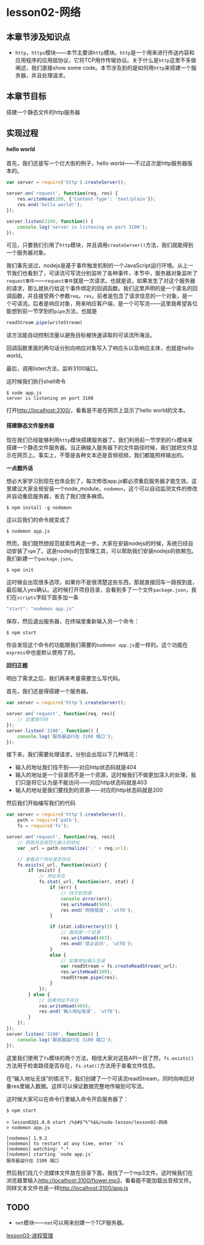 # lesson02-网络

## 本章节涉及知识点

* `http`，`https`模块——本节主要讲`http`模块。`http`是一个用来进行传送内容和应用程序的应用层协议，它将TCP用作传输协议。关于什么是`http`这里不多做阐述，我们直接show some code。本节涉及到的是如何用`http`来搭建一个服务器，并且处理请求。


## 本章节目标

搭建一个静态文件的http服务器

## 实现过程

#### hello world

首先，我们还是写一个烂大街的例子，hello world——不过这次是http服务器版本的。

```javascript
var server = require('http').createServer();

server.on('request', function(req, res) {
	res.writeHead(200, {'Content-Type': 'text/plain'});
	res.end('hello world!');
});

server.listen(3100, function() {
	console.log('server is listening on port 3100');
});
```
可见，只要我们引用了`http`模块，并且调用`createServer()`方法，我们就能得到一个服务器对象。

我们事先说过，nodejs是基于事件触发机制的一个JavaScript运行环境。从上一节我们也看到了，可读流可写流分别监听了各种事件，本节中，服务器对象监听了`request事件`——`request事件`就是一次请求。也就是说，如果发生了对这个服务器的请求，那么就执行给这个事件绑定的回调函数。我们这里声明的是一个匿名的回调函数，并且接受两个参数`req`，`res`。前者是包含了请求信息的一个对象，是一个可读流。后者是响应对象，用来响应客户端，是一个可写流——这里我希望各位能想到前一节学到的`pipe`方法，也就是

```javascript
readStream.pipe(writeStream)
```

该方法能自动控制流量以避免目标被快速读取的可读流所淹没。

回调函数里面的两句话分别向响应对象写入了响应头以及响应主体，也就是hello world。

最后，调用listen方法，监听3100端口。

这时候我们执行shell命令

```
$ node app.js
server is listening on port 3100
```

打开[http://localhost:3100/](http://localhost:3100/)，看看是不是在网页上显示了hello world的文本。

#### 搭建静态文件服务器

现在我们已经能够利用`http`模块搭建服务器了。我们利用前一节学到的`fs`模块来搭建一个静态文件服务器。当正确输入服务器下的文件路径时候，我们就把文件显示在网页上。事实上，不管是各种文本还是音频视频，我们都能照样输出的。

**一点题外话**

想必大家学习到现在也体会到了，每次修改app.js都必须重启服务器才能生效。这里建议大家全局安装一个node_module，`nodemon`，这个可以自动监测文件的修改并自动重启服务器，省去了我们很多麻烦。

```
$ npm install -g nodemon
```
这以后我们的命令就变成了
```
$ nodemon app.js
```

然而，我们既然想规范就索性再走一步。大家在安装nodejs的时候，系统已经自动安装了`npm`了。这是nodejs的包管理工具，可以帮助我们安装nodejs的依赖包。我们新建一个`package.json`。

```
$ npm init
```

这时候会出现很多选项，如果你不是很清楚这些东西，那就直接回车一路按到底，最后输入yes确认。这时候打开项目目录，会看到多了一个文件`package.json`，我们在`scripts`字段下面多加一条

```javascript
"start": "nodemon app.js"
```

保存，然后退出服务器，在终端里重新输入另一个命令：

```
$ npm start
```

你会发现这个命令的功能跟我们需要的`nodemon app.js`是一样的。这个功能在`express`中也是默认使用了的。

**回归正题**

明白了需求之后，我们再来考量需要怎么写代码。

首先，我们还是得搭建一个服务器。

```javascript
var server = require('http').createServer();

server.on('request', function(req, res){
	// 这里是代码
});
server.listen('3100', function() {
	console.log('服务器运行在 3100 端口');
});
```
接下来，我们需要处理请求，分别会出现以下几种情况：
* 输入的地址我们找不到——对应http状态码就是404
* 输入的地址是一个目录而不是一个资源，这时候我们不做更加深入的处理，我们只是将它认为是不能访问——对应http状态码就是403
* 输入的地址是我们要找到的资源——对应的http状态码就是200

然后我们开始编写我们的代码

```javascript
var server = require('http').createServer(),
	path = require('path'),
	fs = require('fs');

server.on('request', function(req, res){
	// 获取并且规范化输入的地址
	var _url = path.normalize('.' + req.url);

	// 查看这个地址是否存在
	fs.exists(_url, function(exist) {
		if (exist) {
			// 地址存在
			fs.stat(_url, function(err, stat) {
				if (err) {
					// 找不到资源
					console.error(err);
					res.writeHead(500);
					res.end('网络错误', 'utf8');
				}

				if (stat.isDirectory()) {
					// 路径是一个目录
					res.writeHead(403);
					res.end('禁止访问', 'utf8');
				} 
				else {
					// 如果地址输入无误
					var readStream = fs.createReadStream(_url);
					res.writeHead(200);
					readStream.pipe(res);
				} 
			});
		} else {
			// 如果地址不存在
			res.writeHead(404);
			res.end('输入地址有误', 'utf8');
		}
	});
});
server.listen('3100', function() {
	console.log('服务器运行在 3100 端口');
});
```
这里我们使用了`fs`模块的两个方法，相信大家对这些API一目了然，`fs.exists()`方法用于检查路径是否存在，`fs.stat()`方法用于查看文件信息。

在“输入地址无误”的情况下，我们创建了一个可读流readStream，同时向响应对象res里输入数据。这样可以保证数据完整地传输到可写流。

这时候大家可以在命令行里输入命令开启服务器了：

```
$ npm start

> lesson02@1.0.0 start /%$#$^%^%$&/node-lesson/lesson02-网络
> nodemon app.js

[nodemon] 1.9.2
[nodemon] to restart at any time, enter `rs`
[nodemon] watching: *.*
[nodemon] starting `node app.js`
服务器运行在 3100 端口
```

然后我们找几个流媒体文件放在目录下面，我找了一个mp3文件。这时候我们在浏览器里输入[http://localhost:3100/flower.mp3](http://localhost:3100/flower.mp3)，看看能不能加载出音频文件。同样文本文件也是一样[http://localhost:3100/app.js](http://localhost:3100/app.js)

## TODO

* `net`模块——`net`可以用来创建一个TCP服务器。


[lesson03-进程管理](../lesson03-进程管理/README.md)









